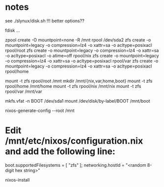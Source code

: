 # notes

see ./slynux/disk.sh !!! better options??

fdisk ...

zpool create -O mountpoint=none -R /mnt rpool /dev/sda2
zfs create -o mountpoint=legacy -o compression=lz4 -o xattr=sa -o acltype=posixacl rpool/root
zfs create -o mountpoint=legacy -o compression=lz4 -o xattr=sa -o acltype=posixacl -o atime=off rpool/nix
zfs create -o mountpoint=legacy -o compression=lz4 -o xattr=sa -o acltype=posixacl rpool/var
zfs create -o mountpoint=legacy -o compression=lz4 -o xattr=sa -o acltype=posixacl rpool/home

mount -t zfs rpool/root /mnt
mkdir /mnt/{nix,var,home,boot}
mount -t zfs rpool/home /mnt/home
mount -t zfs rpool/nix /mnt/nix
mount -t zfs rpool/var /mnt/var

mkfs.vfat -n BOOT /dev/sda1
mount /dev/disk/by-label/BOOT /mnt/boot

nixos-generate-config --root /mnt

# Edit /mnt/etc/nixos/configuration.nix and add the following line:

boot.supportedFilesystems = [ "zfs" ];
networking.hostId = "<random 8-digit hex string>"

nixos-install
